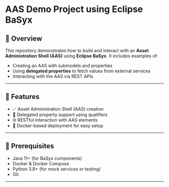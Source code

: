 # AAS Demo Project using Eclipse BaSyx

## 📘 Overview

This repository demonstrates how to build and interact with an **Asset Administration Shell (AAS)** using **Eclipse BaSyx**. It includes examples of:

- Creating an AAS with submodels and properties
- Using **delegated properties** to fetch values from external services
- Interacting with the AAS via REST APIs

---

## 🚀 Features

- ✅ Asset Administration Shell (AAS) creation
- 🔁 Delegated property support using qualifiers
- 🌐 RESTful interaction with AAS elements
- 🐳 Docker-based deployment for easy setup

---

## 🧰 Prerequisites

- Java 11+ (for BaSyx components)
- Docker & Docker Compose
- Python 3.8+ (for mock services or testing)
- Git

---